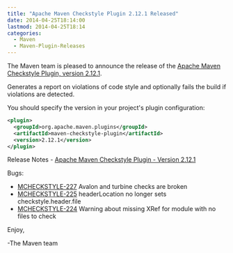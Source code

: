 ```yaml
---
title: "Apache Maven Checkstyle Plugin 2.12.1 Released"
date: 2014-04-25T18:14:00
lastmod: 2014-04-25T18:14
categories:
  - Maven
  - Maven-Plugin-Releases
---
```

The Maven team is pleased to announce the release of the 
[Apache Maven Checkstyle Plugin, version 2.12.1](http://maven.apache.org/plugins/maven-checkstyle-plugin/).

Generates a report on violations of code style and optionally fails the build if violations are detected.

You should specify the version in your project's plugin configuration:

```xml
<plugin>
  <groupId>org.apache.maven.plugins</groupId>
  <artifactId>maven-checkstyle-plugin</artifactId>
  <version>2.12.1</version>
</plugin>
```

<!-- more -->

Release Notes - [Apache Maven Checkstyle Plugin - Version 2.12.1](http://jira.codehaus.org/secure/ReleaseNote.jspa?projectId=11127&version=20236)

Bugs:

 * [MCHECKSTYLE-227](https://issues.apache.org/jira/browse/MCHECKSTYLE-227) Avalon and turbine checks are broken
 * [MCHECKSTYLE-225](https://issues.apache.org/jira/browse/MCHECKSTYLE-225) headerLocation no longer sets checkstyle.header.file
 * [MCHECKSTYLE-224](https://issues.apache.org/jira/browse/MCHECKSTYLE-224) Warning about missing XRef for module with no files to check


Enjoy,

-The Maven team
